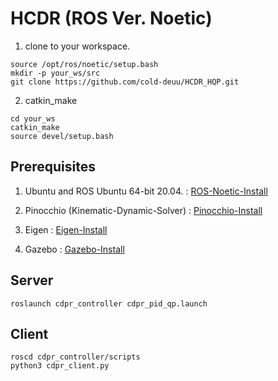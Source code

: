 # HCDR (ROS Ver. Noetic)

1. clone to your workspace.
```
source /opt/ros/noetic/setup.bash
mkdir -p your_ws/src
git clone https://github.com/cold-deuu/HCDR_HQP.git
```
2. catkin_make
```
cd your_ws
catkin_make
source devel/setup.bash
```
## Prerequisites
1. Ubuntu and ROS
Ubuntu 64-bit 20.04. : [ROS-Noetic-Install](https://wiki.ros.org/ROS/Installation)

2. Pinocchio (Kinematic-Dynamic-Solver) : [Pinocchio-Install](https://github.com/stack-of-tasks/pinocchio)

3. Eigen : [Eigen-Install](https://eigen.tuxfamily.org/index.php?title=Main_Page)

4. Gazebo : [Gazebo-Install](https://gazebosim.org/home)

## Server  
```
roslaunch cdpr_controller cdpr_pid_qp.launch
```
## Client
```
roscd cdpr_controller/scripts
python3 cdpr_client.py
```





